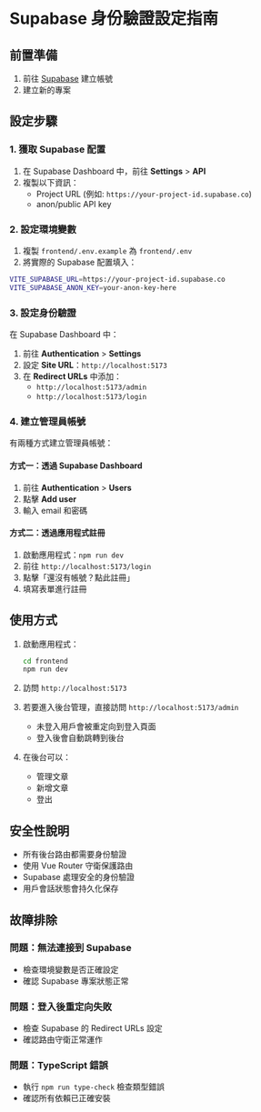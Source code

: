 # Supabase 身份驗證設定指南

## 前置準備

1. 前往 [Supabase](https://supabase.com) 建立帳號
2. 建立新的專案

## 設定步驟

### 1. 獲取 Supabase 配置

1. 在 Supabase Dashboard 中，前往 **Settings** > **API**
2. 複製以下資訊：
   - Project URL (例如: `https://your-project-id.supabase.co`)
   - anon/public API key

### 2. 設定環境變數

1. 複製 `frontend/.env.example` 為 `frontend/.env`
2. 將實際的 Supabase 配置填入：

```bash
VITE_SUPABASE_URL=https://your-project-id.supabase.co
VITE_SUPABASE_ANON_KEY=your-anon-key-here
```

### 3. 設定身份驗證

在 Supabase Dashboard 中：

1. 前往 **Authentication** > **Settings**
2. 設定 **Site URL**：`http://localhost:5173`
3. 在 **Redirect URLs** 中添加：
   - `http://localhost:5173/admin`
   - `http://localhost:5173/login`

### 4. 建立管理員帳號

有兩種方式建立管理員帳號：

#### 方式一：透過 Supabase Dashboard

1. 前往 **Authentication** > **Users**
2. 點擊 **Add user**
3. 輸入 email 和密碼

#### 方式二：透過應用程式註冊

1. 啟動應用程式：`npm run dev`
2. 前往 `http://localhost:5173/login`
3. 點擊「還沒有帳號？點此註冊」
4. 填寫表單進行註冊

## 使用方式

1. 啟動應用程式：

   ```bash
   cd frontend
   npm run dev
   ```

2. 訪問 `http://localhost:5173`

3. 若要進入後台管理，直接訪問 `http://localhost:5173/admin`

   - 未登入用戶會被重定向到登入頁面
   - 登入後會自動跳轉到後台

4. 在後台可以：
   - 管理文章
   - 新增文章
   - 登出

## 安全性說明

- 所有後台路由都需要身份驗證
- 使用 Vue Router 守衛保護路由
- Supabase 處理安全的身份驗證
- 用戶會話狀態會持久化保存

## 故障排除

### 問題：無法連接到 Supabase

- 檢查環境變數是否正確設定
- 確認 Supabase 專案狀態正常

### 問題：登入後重定向失敗

- 檢查 Supabase 的 Redirect URLs 設定
- 確認路由守衛正常運作

### 問題：TypeScript 錯誤

- 執行 `npm run type-check` 檢查類型錯誤
- 確認所有依賴已正確安裝
